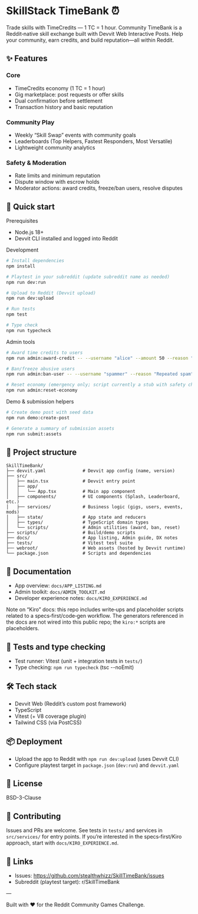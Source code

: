 # SkillStack TimeBank ⏰

Trade skills with TimeCredits — 1 TC = 1 hour. Community TimeBank is a Reddit‑native skill exchange built with Devvit Web Interactive Posts. Help your community, earn credits, and build reputation—all within Reddit.

## ✨ Features

### Core
- TimeCredits economy (1 TC = 1 hour)
- Gig marketplace: post requests or offer skills
- Dual confirmation before settlement
- Transaction history and basic reputation

### Community Play
- Weekly “Skill Swap” events with community goals
- Leaderboards (Top Helpers, Fastest Responders, Most Versatile)
- Lightweight community analytics

### Safety & Moderation
- Rate limits and minimum reputation
- Dispute window with escrow holds
- Moderator actions: award credits, freeze/ban users, resolve disputes

## 🚀 Quick start

Prerequisites
- Node.js 18+
- Devvit CLI installed and logged into Reddit

Development
```bash
# Install dependencies
npm install

# Playtest in your subreddit (update subreddit name as needed)
npm run dev:run

# Upload to Reddit (Devvit upload)
npm run dev:upload

# Run tests
npm test

# Type check
npm run typecheck
```

Admin tools
```bash
# Award time credits to users
npm run admin:award-credit -- --username "alice" --amount 50 --reason "Great contribution"

# Ban/freeze abusive users
npm run admin:ban-user -- --username "spammer" --reason "Repeated spam"

# Reset economy (emergency only; script currently a stub with safety checks)
npm run admin:reset-economy
```

Demo & submission helpers
```bash
# Create demo post with seed data
npm run demo:create-post

# Generate a summary of submission assets
npm run submit:assets
```

## 📁 Project structure

```
SkillTimeBank/
├── devvit.yaml              # Devvit app config (name, version)
├── src/
│   ├── main.tsx             # Devvit entry point
│   ├── app/
│   │   └── App.tsx          # Main app component
│   ├── components/          # UI components (Splash, Leaderboard, etc.)
│   ├── services/            # Business logic (gigs, users, events, mods)
│   ├── state/               # App state and reducers
│   ├── types/               # TypeScript domain types
│   └── scripts/             # Admin utilities (award, ban, reset)
├── scripts/                 # Build/demo scripts
├── docs/                    # App listing, Admin guide, DX notes
├── tests/                   # Vitest test suite
├── webroot/                 # Web assets (hosted by Devvit runtime)
└── package.json             # Scripts and dependencies
```

## 📖 Documentation

- App overview: `docs/APP_LISTING.md`
- Admin toolkit: `docs/ADMIN_TOOLKIT.md`
- Developer experience notes: `docs/KIRO_EXPERIENCE.md`

Note on “Kiro” docs: this repo includes write‑ups and placeholder scripts related to a specs‑first/code‑gen workflow. The generators referenced in the docs are not wired into this public repo; the `kiro:*` scripts are placeholders.

## 🧪 Tests and type checking

- Test runner: Vitest (unit + integration tests in `tests/`)
- Type checking: `npm run typecheck` (tsc --noEmit)

## 🛠️ Tech stack

- Devvit Web (Reddit’s custom post framework)
- TypeScript
- Vitest (+ V8 coverage plugin)
- Tailwind CSS (via PostCSS)

## 📦 Deployment

- Upload the app to Reddit with `npm run dev:upload` (uses Devvit CLI)
- Configure playtest target in `package.json` (`dev:run`) and `devvit.yaml`

## 📜 License

BSD-3-Clause

## 🤝 Contributing

Issues and PRs are welcome. See tests in `tests/` and services in `src/services/` for entry points. If you’re interested in the specs‑first/Kiro approach, start with `docs/KIRO_EXPERIENCE.md`.

## 📧 Links

- Issues: https://github.com/stealthwhizz/SkillTimeBank/issues
- Subreddit (playtest target): r/SkillTimeBank

—

Built with ❤️ for the Reddit Community Games Challenge.
